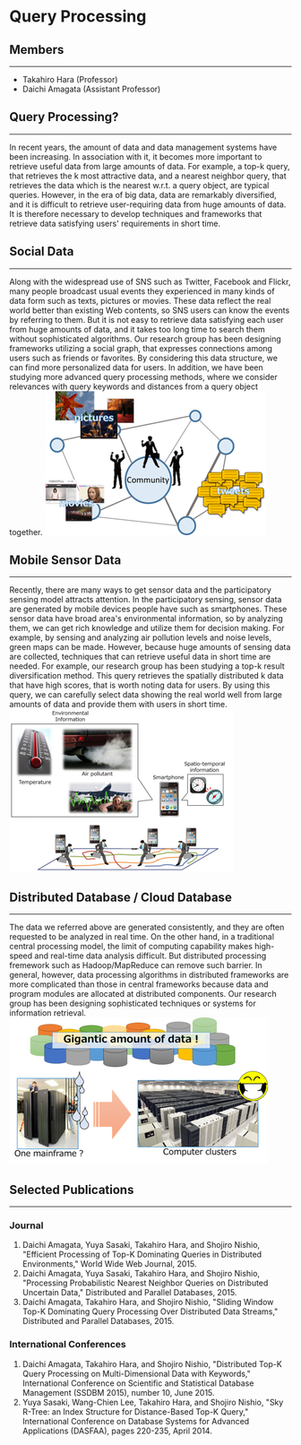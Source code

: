 # Query Processing


## Members
-------
* Takahiro Hara (Professor)
* Daichi Amagata (Assistant Professor)


## Query Processing?
-------
In recent years, the amount of data and data management systems have been increasing. In association with it, it becomes more important to retrieve useful data from large amounts of data. For example, a top-k query, that retrieves the k most attractive data, and a nearest neighbor query, that retrieves the data which is the nearest w.r.t. a query object, are typical queries. However, in the era of big data, data are remarkably diversified, and it is difficult to retrieve user-requiring data from huge amounts of data. It is therefore necessary to develop techniques and frameworks that retrieve data satisfying users' requirements in short time.




## Social Data
---
Along with the widespread use of SNS such as Twitter, Facebook and Flickr, many people broadcast usual events they experienced in many kinds of data form such as texts, pictures or movies. These data reflect the real world better than existing Web contents, so SNS users can know the events by referring to them. But it is not easy to retrieve data satisfying each user from huge amounts of data, and it takes too long time to search them without sophisticated algorithms.
Our research group has been designing frameworks utilizing a social graph, that expresses connections among users such as friends or favorites. By considering this data structure, we can find more personalized data for users. In addition, we have been studying more advanced query processing methods, where we consider relevances with query keywords and distances from a query object together.
![](./img/SNS_social_graph.png)

## Mobile Sensor Data
---
Recently, there are many ways to get sensor data and the participatory sensing model attracts attention. In the participatory sensing, sensor data are generated by mobile devices people have such as smartphones. These sensor data have broad area's environmental information, so by analyzing them, we can get rich knowledge and utilize them for decision making. For example, by sensing and analyzing air pollution levels and noise levels, green maps can be made. However, because huge amounts of sensing data are collected, techniques that can retrieve useful data in short time are needed.
For example, our research group has been studying a top-k result diversification method. This query retrieves the spatially distributed k data that have high scores, that is worth noting data for users. By using this query, we can carefully select data showing the real world well from large amounts of data and provide them with users in short time.
![](./img/mobile_sensor_data.png)

## Distributed Database / Cloud Database
---
The data we referred above are generated consistently, and they are often requested to be analyzed in real time. On the other hand, in a traditional central processing model, the limit of computing capability makes high-speed and real-time data analysis difficult. But distributed processing fremework such as Hadoop/MapReduce can remove such barrier.
In general, however, data processing algorithms in distributed frameworks are more complicated than those in central frameworks because data and program modules are allocated at distributed components. Our research group has been designing sophisticated techniques or systems for information retrieval.
![](./img/distributed_DB.png)



## Selected Publications
-------
### Journal
1.  Daichi Amagata, Yuya Sasaki, Takahiro Hara, and Shojiro Nishio, "Efficient Processing of Top-K Dominating Queries in Distributed Environments," World Wide Web Journal, 2015.
2.  Daichi Amagata, Yuya Sasaki, Takahiro Hara, and Shojiro Nishio, "Processing Probabilistic Nearest Neighbor Queries on Distributed Uncertain Data," Distributed and Parallel Databases, 2015.
3.  Daichi Amagata, Takahiro Hara, and Shojiro Nishio, "Sliding Window Top-K Dominating Query Processing Over Distributed Data Streams," Distributed and Parallel Databases,  2015.

### International Conferences
1. Daichi Amagata, Takahiro Hara, and Shojiro Nishio, "Distributed Top-K Query Processing on Multi-Dimensional Data with Keywords," International Conference on Scientific and Statistical Database Management (SSDBM 2015), number 10, June 2015.
2. Yuya Sasaki, Wang-Chien Lee, Takahiro Hara, and Shojiro Nishio, "Sky R-Tree: an Index Structure for Distance-Based Top-K Query,"  International Conference on Database Systems for Advanced Applications (DASFAA), pages 220-235, April 2014.